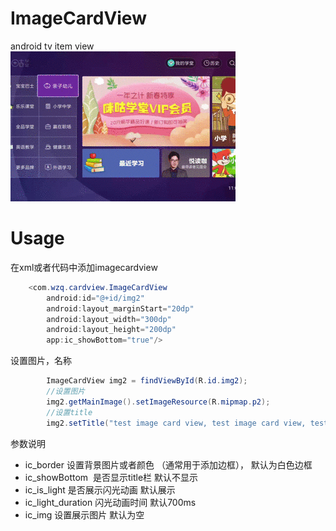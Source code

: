 # ImageCardView
android tv item view   
![show](show.gif)

# Usage

在xml或者代码中添加imagecardview
```java
    <com.wzq.cardview.ImageCardView
        android:id="@+id/img2"
        android:layout_marginStart="20dp"
        android:layout_width="300dp"
        android:layout_height="200dp"
        app:ic_showBottom="true"/>
``` 

设置图片，名称
```java
        ImageCardView img2 = findViewById(R.id.img2);
        //设置图片
        img2.getMainImage().setImageResource(R.mipmap.p2);
        //设置title
        img2.setTitle("test image card view, test image card view, test image card view");
```
   
 
参数说明
- ic_border  设置背景图片或者颜色 （通常用于添加边框）， 默认为白色边框
- ic_showBottom  是否显示title栏 默认不显示
- ic_is_light 是否展示闪光动画 默认展示
- ic_light_duration 闪光动画时间 默认700ms
- ic_img 设置展示图片 默认为空 
 
